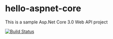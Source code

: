 # hello-aspnet-core
This is a sample Asp.Net Core 3.0 Web API project

[![Build Status](https://jchou.visualstudio.com/hello-aspnetcore/_apis/build/status/harvinchou.hello-aspnetcore?branchName=master)](https://jchou.visualstudio.com/hello-aspnetcore/_build/latest?definitionId=2&branchName=master)